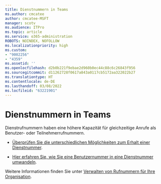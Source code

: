 ```yaml
---
title: Dienstnummern in Teams
ms.author: cmcatee
author: cmcatee-MSFT
manager: scotv
ms.audience: ITPro
ms.topic: article
ms.service: o365-administration
ROBOTS: NOINDEX, NOFOLLOW
ms.localizationpriority: high
ms.custom:
- "9002256"
- "4359"
ms.assetid: ''
ms.openlocfilehash: d2b0b221f9ebae2d960b0ec44c88c6c26843f956
ms.sourcegitcommit: d11262728f0617a843a0117cb5172aa322022b27
ms.translationtype: HT
ms.contentlocale: de-DE
ms.lasthandoff: 03/08/2022
ms.locfileid: "63221901"
---
```

# <a name="service-numbers-in-teams"></a>Dienstnummern in Teams

Dienstrufnummern haben eine höhere Kapazität für gleichzeitige Anrufe als Benutzer- oder Teilnehmerrufnummern. 

- [Überprüfen Sie die unterschiedlichen Möglichkeiten zum Erhalt einer Dienstnummer](https://docs.microsoft.com/microsoftteams/getting-service-phone-numbers). 

- [Hier erfahren Sie, wie Sie eine Benutzernummer in eine Dienstnummer umwandeln](https://docs.microsoft.com/microsoftteams/manage-phone-numbers-for-your-organization/phone-number-management-for-the-u-s).

Weitere Informationen finden Sie unter [Verwalten von Rufnummern für Ihre Organisation](https://docs.microsoft.com/microsoftteams/manage-phone-numbers-for-your-organization/manage-phone-numbers-for-your-organization).
